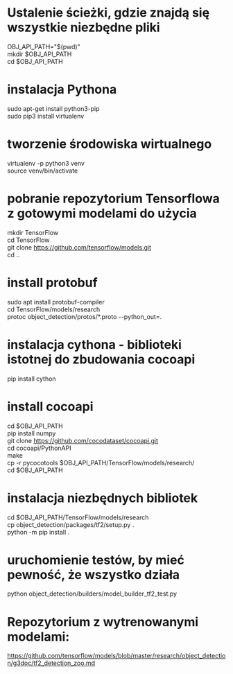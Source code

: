 # Ustalenie ścieżki, gdzie znajdą się wszystkie niezbędne pliki

OBJ_API_PATH="$(pwd)"  
mkdir $OBJ_API_PATH  
cd $OBJ_API_PATH

# instalacja Pythona

sudo apt-get install python3-pip  
sudo pip3 install virtualenv
 
# tworzenie środowiska wirtualnego
virtualenv -p python3 venv  
source venv/bin/activate

# pobranie repozytorium Tensorflowa z gotowymi modelami do użycia 
mkdir TensorFlow  
cd TensorFlow  
git clone https://github.com/tensorflow/models.git  
cd ..  

# install protobuf
 
sudo apt install protobuf-compiler  
cd TensorFlow/models/research  
protoc object_detection/protos/*.proto --python_out=.  

# instalacja cythona - biblioteki istotnej do zbudowania cocoapi 
pip install cython


 
# install cocoapi
cd $OBJ_API_PATH  
pip install numpy  
git clone https://github.com/cocodataset/cocoapi.git  
cd cocoapi/PythonAPI  
make  
cp -r pycocotools $OBJ_API_PATH/TensorFlow/models/research/  
cd $OBJ_API_PATH  
 
# instalacja niezbędnych bibliotek
cd $OBJ_API_PATH/TensorFlow/models/research  
cp object_detection/packages/tf2/setup.py .  
python -m pip install .  
 
# uruchomienie testów, by mieć pewność, że wszystko działa
python object_detection/builders/model_builder_tf2_test.py  

# Repozytorium z wytrenowanymi modelami: 
https://github.com/tensorflow/models/blob/master/research/object_detection/g3doc/tf2_detection_zoo.md

